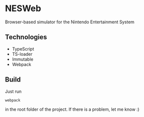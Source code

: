 # NESWeb
Browser-based simulator for the Nintendo Entertainment System

## Technologies
* TypeScript
* TS-loader
* Immutable
* Webpack

## Build
Just run
```
webpack
```
in the root folder of the project.
If there is a problem, let me know :)